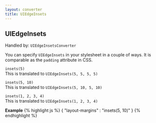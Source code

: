 ```yaml
---
layout: converter
title: UIEdgeInsets
---
```


## UIEdgeInsets
Handled by: <code>UIEdgeInsetsConverter</code>

You can specify `UIEdgeInsets` in your stylesheet in a couple of ways. It is comparable as the `padding` attribute in CSS.

`insets(5)`  
This is translated to `UIEdgeInsets(5, 5, 5, 5)`

`insets(5, 10)`  
This is translated to `UIEdgeInsets(5, 10, 5, 10)`

`insets(1, 2, 3, 4)`  
This is translated to `UIEdgeInsets(1, 2, 3, 4)`

**Example**
{% highlight js %}
{
	"layout-margins" : "insets(5, 10)"
}
{% endhighlight %}